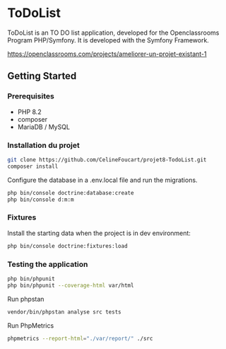 # ToDoList

ToDoList is an TO DO list application, developed for the Openclassrooms Program PHP/Symfony. It is developed with the Symfony Framework.

https://openclassrooms.com/projects/ameliorer-un-projet-existant-1

## Getting Started

### Prerequisites

- PHP 8.2
- composer
- MariaDB / MySQL

### Installation du projet

```bash
git clone https://github.com/CelineFoucart/projet8-TodoList.git
composer install
```

Configure the database in a .env.local file and run the migrations. 

```bash
php bin/console doctrine:database:create
php bin/console d:m:m
```

### Fixtures

Install the starting data when the project is in dev environment:

```bash
php bin/console doctrine:fixtures:load
```

### Testing the application

```bash
php bin/phpunit
php bin/phpunit --coverage-html var/html
```

Run phpstan

```bash
vendor/bin/phpstan analyse src tests
```

Run PhpMetrics

```bash
phpmetrics --report-html="./var/report/" ./src
```
